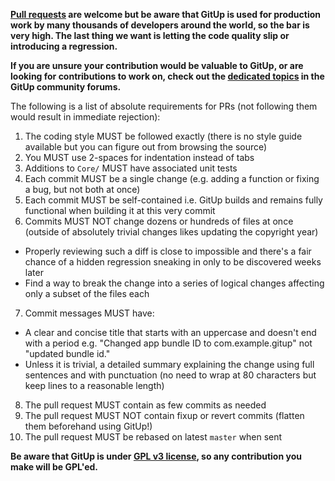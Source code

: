 **[Pull requests](https://github.com/git-up/GitUp/pulls) are welcome but be aware that GitUp is used for production work by many thousands of developers around the world, so the bar is very high. The last thing we want is letting the code quality slip or introducing a regression.**

**If you are unsure your contribution would be valuable to GitUp, or are looking for contributions to work on, check out the [dedicated topics](http://forums.gitup.co/c/contributions) in the GitUp community forums.**

The following is a list of absolute requirements for PRs (not following them would result in immediate rejection):

1. The coding style MUST be followed exactly (there is no style guide available but you can figure out from browsing the source)
2. You MUST use 2-spaces for indentation instead of tabs
3. Additions to `Core/` MUST have associated unit tests
4. Each commit MUST be a single change (e.g. adding a function or fixing a bug, but not both at once)
5. Each commit MUST be self-contained i.e. GitUp builds and remains fully functional when building it at this very commit
6. Commits MUST NOT change dozens or hundreds of files at once (outside of absolutely trivial changes likes updating the copyright year)
 - Properly reviewing such a diff is close to impossible and there's a fair chance of a hidden regression sneaking in only to be discovered weeks later
 - Find a way to break the change into a series of logical changes affecting only a subset of the files each
7. Commit messages MUST have:
 - A clear and concise title that starts with an uppercase and doesn't end with a period e.g. "Changed app bundle ID to com.example.gitup" not "updated bundle id."
 - Unless it is trivial, a detailed summary explaining the change using full sentences and with punctuation (no need to wrap at 80 characters but keep lines to a reasonable length)
8. The pull request MUST contain as few commits as needed
9. The pull request MUST NOT contain fixup or revert commits (flatten them beforehand using GitUp!)
10. The pull request MUST be rebased on latest `master` when sent

**Be aware that GitUp is under [GPL v3 license](http://www.gnu.org/licenses/gpl-3.0.txt), so any contribution you make will be GPL'ed.**
